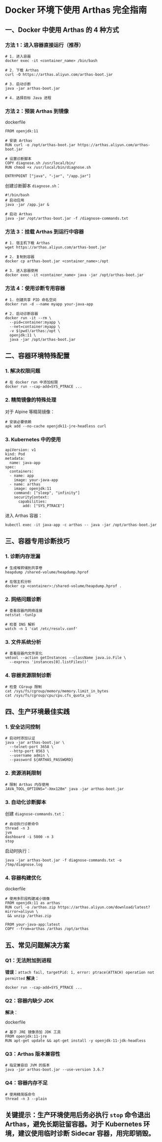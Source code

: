 # Docker 环境下使用 Arthas 完全指南

## 一、Docker 中使用 Arthas 的 4 种方式

### 方法 1：进入容器直接运行（推荐）

```shell
# 1. 进入容器
docker exec -it <container_name> /bin/bash

# 2. 下载 Arthas
curl -O https://arthas.aliyun.com/arthas-boot.jar

# 3. 启动诊断
java -jar arthas-boot.jar

# 4. 选择目标 Java 进程
```

### 方法 2：预装 Arthas 到镜像

dockerfile

```shell
FROM openjdk:11

# 安装 Arthas
RUN curl -o /opt/arthas-boot.jar https://arthas.aliyun.com/arthas-boot.jar

# 设置诊断脚本
COPY diagnose.sh /usr/local/bin/
RUN chmod +x /usr/local/bin/diagnose.sh

ENTRYPOINT ["java", "-jar", "/app.jar"]
```

创建诊断脚本 `diagnose.sh`：

```shell
#!/bin/bash
# 启动应用
java -jar /app.jar &

# 启动 Arthas
java -jar /opt/arthas-boot.jar -f /diagnose-commands.txt
```

### 方法 3：挂载 Arthas 到运行中容器

```shell
# 1. 宿主机下载 Arthas
wget https://arthas.aliyun.com/arthas-boot.jar

# 2. 复制到容器
docker cp arthas-boot.jar <container_name>:/opt

# 3. 进入容器使用
docker exec -it <container_name> java -jar /opt/arthas-boot.jar
```

### 方法 4：使用诊断专用容器

```shell
# 1. 创建共享 PID 命名空间
docker run -d --name myapp your-java-app

# 2. 启动诊断容器
docker run -it --rm \
  --pid=container:myapp \
  --net=container:myapp \
  -v $(pwd)/arthas:/opt \
  openjdk:11 \
  java -jar /opt/arthas-boot.jar
```



## 二、容器环境特殊配置

### 1. 解决权限问题

```shell
# 在 docker run 中添加权限
docker run --cap-add=SYS_PTRACE ...
```

### 2. 精简镜像的特殊处理

对于 Alpine 等精简镜像：

```shell
# 安装必要依赖
apk add --no-cache openjdk11-jre-headless curl
```

### 3. Kubernetes 中的使用

```shell
apiVersion: v1
kind: Pod
metadata:
  name: java-app
spec:
  containers:
  - name: app
    image: your-java-app
  - name: arthas
    image: openjdk:11
    command: ["sleep", "infinity"]
    securityContext:
      capabilities:
        add: ["SYS_PTRACE"]
```

进入 Arthas 容器：

```shell
kubectl exec -it java-app -c arthas -- java -jar /opt/arthas-boot.jar
```



## 三、容器专用诊断技巧

### 1. 诊断内存泄漏

```shell
# 生成堆转储到共享卷
heapdump /shared-volume/heapdump.hprof

# 在宿主机分析
docker cp <container>:/shared-volume/heapdump.hprof .
```

### 2. 网络问题诊断

```shell
# 查看容器内网络连接
netstat -tunlp

# 检查 DNS 解析
watch -n 1 'cat /etc/resolv.conf'
```

### 3. 文件系统分析

```shell
# 查看容器内文件变化
vmtool --action getInstances --className java.io.File \
  --express 'instances[0].listFiles()'
```

### 4. 容器资源限制诊断

```shell
# 检查 CGroup 限制
cat /sys/fs/cgroup/memory/memory.limit_in_bytes
cat /sys/fs/cgroup/cpu/cpu.cfs_quota_us
```



## 四、生产环境最佳实践

### 1. 安全访问控制

```shell
# 启动时添加认证
java -jar arthas-boot.jar \
  --telnet-port 3658 \
  --http-port 8563 \
  --username admin \
  --password ${ARTHAS_PASSWORD}
```

### 2. 资源消耗限制

```shell
# 限制 Arthas 内存使用
JAVA_TOOL_OPTIONS="-Xmx128m" java -jar arthas-boot.jar
```

### 3. 自动化诊断脚本

创建 `diagnose-commands.txt`：

```shell
# 自动执行诊断命令
thread -n 3
jvm
dashboard -i 5000 -n 3
stop
```

启动时执行：

```shell
java -jar arthas-boot.jar -f diagnose-commands.txt -o /tmp/diagnose.log
```

### 4. 容器构建优化

dockerfile

```shell
# 使用多阶段构建减小镜像
FROM openjdk:11 as arthas
RUN curl -o /arthas.zip https://arthas.aliyun.com/download/latest?mirror=aliyun \
 && unzip /arthas.zip

FROM your-java-app:latest
COPY --from=arthas /arthas /opt/arthas
```



## 五、常见问题解决方案

### Q1：无法附加到进程

**错误**：`attach fail, targetPid: 1, error: ptrace(ATTACH) operation not permitted`
**解决**：

```shell
docker run --cap-add=SYS_PTRACE ...
```

### Q2：容器内缺少 JDK

**解决**：

dockerfile

```shell
# 基于 JRE 镜像添加 JDK 工具
FROM openjdk:11-jre
RUN apt-get update && apt-get install -y openjdk-11-jdk-headless
```

### Q3：Arthas 版本兼容性

```shell
# 指定兼容旧 JVM 的版本
java -jar arthas-boot.jar --use-version 3.6.7
```

### Q4：容器内存不足

```shell
# 使用精简版命令
thread -n 3 --plain
```



## **关键提示**：生产环境使用后务必执行 `stop` 命令退出 Arthas，避免长期驻留容器。对于 Kubernetes 环境，建议使用临时诊断 Sidecar 容器，用完即销毁。